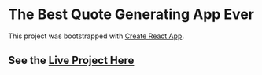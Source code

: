 # The Best Quote Generating App Ever

This project was bootstrapped with [Create React App](https://github.com/facebook/create-react-app).


## See the [Live Project Here](https://moa-quote-app.netlify.app/)
